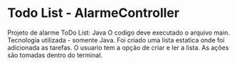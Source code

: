 # Todo List - AlarmeController 
Projeto de alarme ToDo List: Java
O codigo deve executado o arquivo main.
Tecnologia utilizada - somente Java.
Foi criado uma lista estatica onde foi adicionada as tarefas.
O usuario tem a opção de criar e ler a lista.
As ações são tomadas dentro do terminal. 
